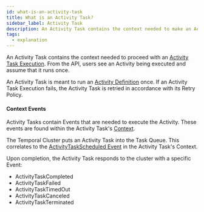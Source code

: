 ```yaml
---
id: what-is-an-activity-task
title: What is an Activity Task?
sidebar_label: Activity Task
description: An Activity Task contains the context needed to make an Activity Task Execution.
tags:
  - explanation
---
```


An Activity Task contains the context needed to proceed with an [Activity Task Execution](/docs/concepts/what-is-an-activity-task-execution).
From the API, users see an Activity being executed and assume that it runs once.

An Activity Task is meant to run an [Activity Definition](/docs/concepts/what-is-an-activity-definition) once.
If an Activity Task Execution fails, the Activity Task is retried in accordance with its Retry Policy.

#### Context Events

Activity Tasks contain Events that are needed to execute the Activity. These events are found within the Activity Task's [Context](/docs/concepts/what-is-an-activity-task#context-events).

The Temporal Cluster puts an Activity Task into the Task Queue. This correlates to the [ActivityTaskScheduled Event](/docs/concepts/what-is-an-activity-task#scheduling-activity-tasks) in the Activity Task's Context.

Upon completion, the Activity Task responds to the cluster with a specific Event:
- ActivityTaskCompleted
- ActivityTaskFailed
- ActivityTaskTimedOut
- ActivityTaskCanceled
- ActivityTaskTerminated

